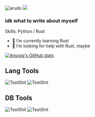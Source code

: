 ![arudo](https://cdn.discordapp.com/attachments/730740024693489756/876244552254640158/arudooooo.png)
![](https://cdn.discordapp.com/attachments/730740024693489756/876203067635277824/a977753de93b75cdcada92b2816a4ed2.jpg)

### idk what to write about myself

Skills: Python / Rust

- 🌱 I’m currently learning Rust 
- 🤔 I’m looking for help with Rust, maybe

[![Anurag's GitHub stats](https://github-readme-stats.vercel.app/api?username=arudoSSMZK&theme=material-palenight)](https://github.com/anuraghazra/github-readme-stats)

## Lang Tools
![TestShit](https://cdn.discordapp.com/attachments/730740024693489756/876234585481035837/rusdttttttt.png)
![TestShit](https://cdn.discordapp.com/attachments/730740024693489756/876236691642409020/pythonnn.png)
## DB Tools
![TestShit](https://cdn.discordapp.com/attachments/730740024693489756/876239618205446174/mongoooo.png)
![TestShit](https://cdn.discordapp.com/attachments/730740024693489756/876241927668916254/psqllllll.png)

